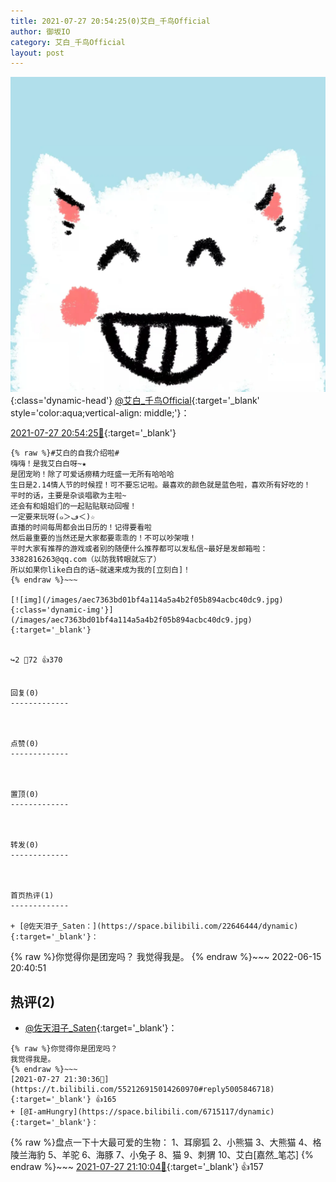 ```yaml
---
title: 2021-07-27 20:54:25(0)艾白_千鸟Official
author: 御坂IO
category: 艾白_千鸟Official
layout: post
---
```


![img](/images/9ae8b9445fd0665cc014d9080156a45271be73c6.jpg){:class='dynamic-head'}
[@艾白_千鸟Official](https://space.bilibili.com/334537711/dynamic){:target='_blank' style='color:aqua;vertical-align: middle;'}：

[2021-07-27 20:54:25🔗](https://t.bilibili.com/552126915014260970){:target='_blank'}

~~~
{% raw %}#艾白的自我介绍啦#
嗨嗨！是我艾白白呀~★
是团宠哟！除了可爱话痨精力旺盛一无所有哈哈哈
生日是2.14情人节的时候捏！可不要忘记啦。最喜欢的颜色就是蓝色啦，喜欢所有好吃的！
平时的话，主要是杂谈唱歌为主啦~
还会有和姐姐们的一起贴贴联动回喔！
一定要来玩呀(๑＞ڡ＜)☆
直播的时间每周都会出日历的！记得要看啦
然后最重要的当然还是大家都要乖乖的！不可以吵架哦！
平时大家有推荐的游戏或者别的随便什么推荐都可以发私信~最好是发邮箱啦：3382816263@qq.com（以防我转眼就忘了）
所以如果你like白白的话~就速来成为我的[立刻白]！ 
{% endraw %}~~~

[![img](/images/aec7363bd01bf4a114a5a4b2f05b894acbc40dc9.jpg){:class='dynamic-img'}](/images/aec7363bd01bf4a114a5a4b2f05b894acbc40dc9.jpg){:target='_blank'}


↪️2 💬72 👍370


回复(0)
-------------



点赞(0)
-------------



置顶(0)
-------------



转发(0)
-------------



首页热评(1)
-------------

+ [@佐天泪子_Saten：](https://space.bilibili.com/22646444/dynamic){:target='_blank'}：
~~~
{% raw %}你觉得你是团宠吗？
我觉得我是。
{% endraw %}~~~
2022-06-15 20:40:51


热评(2)
-------------

+ [@佐天泪子_Saten](https://space.bilibili.com/22646444/dynamic){:target='_blank'}：
~~~
{% raw %}你觉得你是团宠吗？
我觉得我是。
{% endraw %}~~~
[2021-07-27 21:30:36🔗](https://t.bilibili.com/552126915014260970#reply5005846718){:target='_blank'} 👍165
+ [@I-amHungry](https://space.bilibili.com/6715117/dynamic){:target='_blank'}：
~~~
{% raw %}盘点一下十大最可爱的生物：
1、耳廓狐
2、小熊猫
3、大熊猫
4、格陵兰海豹
5、羊驼
6、海豚
7、小兔子
8、猫
9、刺猬
10、艾白[嘉然_笔芯]
{% endraw %}~~~
[2021-07-27 21:10:04🔗](https://t.bilibili.com/552126915014260970#reply5005676106){:target='_blank'} 👍157


